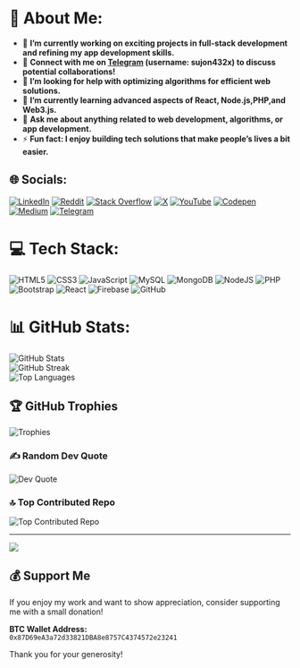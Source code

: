 # 💫 About Me:

- 🔭 **I’m currently working on exciting projects in full-stack development and refining my app development skills.**
- 👯 **Connect with me on [Telegram](https://t.me/sujon432x) (username: **sujon432x**) to discuss potential collaborations!**
- 🤝 **I’m looking for help with optimizing algorithms for efficient web solutions.**
- 🌱 **I’m currently learning advanced aspects of React, Node.js,PHP,and Web3.js.**
- 💬 **Ask me about anything related to web development, algorithms, or app development.**
- ⚡ **Fun fact: I enjoy building tech solutions that make people’s lives a bit easier.**

## 🌐 Socials:
[![LinkedIn](https://img.shields.io/badge/LinkedIn-%230077B5.svg?logo=linkedin&logoColor=white)](https://linkedin.com/in/sujon432x) 
[![Reddit](https://img.shields.io/badge/Reddit-%23FF4500.svg?logo=Reddit&logoColor=white)](https://reddit.com/user/sujon432x) 
[![Stack Overflow](https://img.shields.io/badge/-Stackoverflow-FE7A16?logo=stack-overflow&logoColor=white)](https://stackoverflow.com/users/sujon432x) 
[![X](https://img.shields.io/badge/X-black.svg?logo=X&logoColor=white)](https://x.com/sujon432x) 
[![YouTube](https://img.shields.io/badge/YouTube-%23FF0000.svg?logo=YouTube&logoColor=white)](https://youtube.com/@freedom369_4u) 
[![Codepen](https://img.shields.io/badge/Codepen-000000?style=for-the-badge&logo=codepen&logoColor=white)](https://codepen.io/sujon432x) 
[![Medium](https://img.shields.io/badge/Medium-%23000000.svg?logo=medium&logoColor=white)](https://medium.com/@sujon432x)
[![Telegram](https://img.shields.io/badge/Telegram-%232CA5E0.svg?logo=telegram&logoColor=white)](https://t.me/Freedom369_4u)

# 💻 Tech Stack:
![HTML5](https://img.shields.io/badge/html5-%23E34F26.svg?style=for-the-badge&logo=html5&logoColor=white) 
![CSS3](https://img.shields.io/badge/css3-%231572B6.svg?style=for-the-badge&logo=css3&logoColor=white) 
![JavaScript](https://img.shields.io/badge/javascript-%23323330.svg?style=for-the-badge&logo=javascript&logoColor=%23F7DF1E) 
![MySQL](https://img.shields.io/badge/mysql-4479A1.svg?style=for-the-badge&logo=mysql&logoColor=white) 
![MongoDB](https://img.shields.io/badge/mongoDB-%2347A248.svg?style=for-the-badge&logo=mongoDB&logoColor=white) 
![NodeJS](https://img.shields.io/badge/node.js-6DA55F?style=for-the-badge&logo=node.js&logoColor=white) 
![PHP](https://img.shields.io/badge/php-%23777BB4.svg?style=for-the-badge&logo=php&logoColor=white) 
![Bootstrap](https://img.shields.io/badge/bootstrap-%238511FA.svg?style=for-the-badge&logo=bootstrap&logoColor=white) 
![React](https://img.shields.io/badge/react-%2320232a.svg?style=for-the-badge&logo=react&logoColor=%2361DAFB) 
![Firebase](https://img.shields.io/badge/firebase-%23039BE5.svg?style=for-the-badge&logo=firebase) 
![GitHub](https://img.shields.io/badge/github-%23121011.svg?style=for-the-badge&logo=github&logoColor=white) 

# 📊 GitHub Stats:
![GitHub Stats](https://github-readme-stats.vercel.app/api?username=sujon432x&theme=dark&hide_border=false&include_all_commits=true&count_private=true)<br/>
![GitHub Streak](https://github-readme-streak-stats.herokuapp.com/?user=sujon432x&theme=dark&hide_border=false)<br/>
![Top Languages](https://github-readme-stats.vercel.app/api/top-langs/?username=sujon432x&theme=dark&hide_border=false&include_all_commits=true&count_private=true&layout=compact)

## 🏆 GitHub Trophies
![Trophies](https://github-profile-trophy.vercel.app/?username=sujon432x&theme=radical&no-frame=false&no-bg=true&margin-w=4)

### ✍️ Random Dev Quote
![Dev Quote](https://quotes-github-readme.vercel.app/api?type=horizontal&theme=radical)

### 🔝 Top Contributed Repo
![Top Contributed Repo](https://github-contributor-stats.vercel.app/api?username=sujo432x&limit=5&theme=dark&combine_all_yearly_contributions=true)

---
[![](https://visitcount.itsvg.in/api?id=sujon432x&icon=0&color=0)](https://visitcount.itsvg.in)

## 💰 Support Me

If you enjoy my work and want to show appreciation, consider supporting me with a small donation!

**BTC Wallet Address:**  
`0x87D69eA3a72d33821DBA8e8757C4374572e23241`

Thank you for your generosity!

